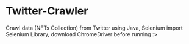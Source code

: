 # Twitter-Crawler
Crawl data (NFTs Collection) from Twitter using Java, Selenium
import Selenium Library, download ChromeDriver before running :>
